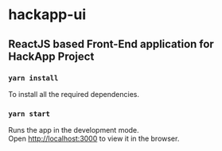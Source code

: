 
# hackapp-ui

## ReactJS based Front-End application for HackApp Project

### `yarn install`

To install all the required dependencies.

### `yarn start`

Runs the app in the development mode.\
Open [http://localhost:3000](http://localhost:3000) to view it in the browser.





